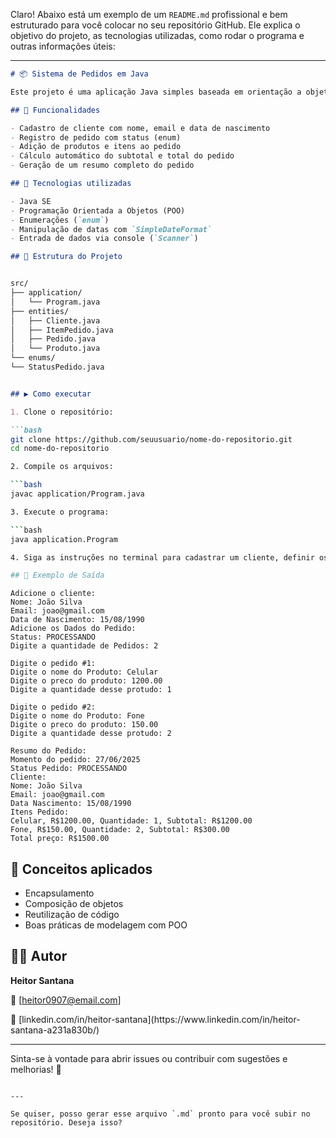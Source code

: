 Claro! Abaixo está um exemplo de um `README.md` profissional e bem estruturado para você colocar no seu repositório GitHub. Ele explica o objetivo do projeto, as tecnologias utilizadas, como rodar o programa e outras informações úteis:

---

```markdown
# 📦 Sistema de Pedidos em Java

Este projeto é uma aplicação Java simples baseada em orientação a objetos, que simula um sistema de pedidos com clientes, produtos e status do pedido.

## 🚀 Funcionalidades

- Cadastro de cliente com nome, email e data de nascimento
- Registro de pedido com status (enum)
- Adição de produtos e itens ao pedido
- Cálculo automático do subtotal e total do pedido
- Geração de um resumo completo do pedido

## 🧰 Tecnologias utilizadas

- Java SE
- Programação Orientada a Objetos (POO)
- Enumerações (`enum`)
- Manipulação de datas com `SimpleDateFormat`
- Entrada de dados via console (`Scanner`)

## 📂 Estrutura do Projeto


src/
├── application/
│   └── Program.java
├── entities/
│   ├── Cliente.java
│   ├── ItemPedido.java
│   ├── Pedido.java
│   └── Produto.java
└── enums/
└── StatusPedido.java


## ▶️ Como executar

1. Clone o repositório:

```bash
git clone https://github.com/seuusuario/nome-do-repositorio.git
cd nome-do-repositorio

2. Compile os arquivos:

```bash
javac application/Program.java

3. Execute o programa:

```bash
java application.Program

4. Siga as instruções no terminal para cadastrar um cliente, definir os itens do pedido e visualizar o resumo final.

## 📝 Exemplo de Saída

```
```
Adicione o cliente:
Nome: João Silva
Email: joao@gmail.com
Data de Nascimento: 15/08/1990
Adicione os Dados do Pedido:
Status: PROCESSANDO
Digite a quantidade de Pedidos: 2

Digite o pedido #1:
Digite o nome do Produto: Celular
Digite o preco do produto: 1200.00
Digite a quantidade desse protudo: 1

Digite o pedido #2:
Digite o nome do Produto: Fone
Digite o preco do produto: 150.00
Digite a quantidade desse protudo: 2

Resumo do Pedido:
Momento do pedido: 27/06/2025
Status Pedido: PROCESSANDO
Cliente:
Nome: João Silva
Email: joao@gmail.com
Data Nascimento: 15/08/1990
Itens Pedido:
Celular, R$1200.00, Quantidade: 1, Subtotal: R$1200.00
Fone, R$150.00, Quantidade: 2, Subtotal: R$300.00
Total preço: R$1500.00
```


## 📌 Conceitos aplicados

* Encapsulamento
* Composição de objetos
* Reutilização de código
* Boas práticas de modelagem com POO

## 👨‍💻 Autor

**Heitor Santana**

📧 \[[heitor0907@email.com](mailto:heitor0907@gmail.com)]
<p></p>
🔗 [linkedin.com/in/heitor-santana](https://www.linkedin.com/in/heitor-santana-a231a830b/)

---

Sinta-se à vontade para abrir issues ou contribuir com sugestões e melhorias! 🚀

```

---

Se quiser, posso gerar esse arquivo `.md` pronto para você subir no repositório. Deseja isso?
```
